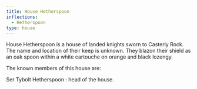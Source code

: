 ```yaml
---
title: House Hetherspoon
inflections:
  - Hetherspoon
type: house
---
```


House Hetherspoon is a house of landed knights sworn to Casterly Rock. The name and location of their keep is unknown. They blazon their shield as an oak spoon within a white cartouche on orange and black lozengy.

The known members of this house are:

Ser Tybolt Hetherspoon : head of the house.


